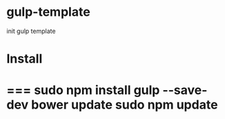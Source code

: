 # gulp-template
init gulp template

# Install
===
 sudo npm install gulp --save-dev
 bower update
 sudo npm update
===
